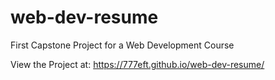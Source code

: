 # web-dev-resume
First Capstone Project for a Web Development Course

View the Project at: https://777eft.github.io/web-dev-resume/
